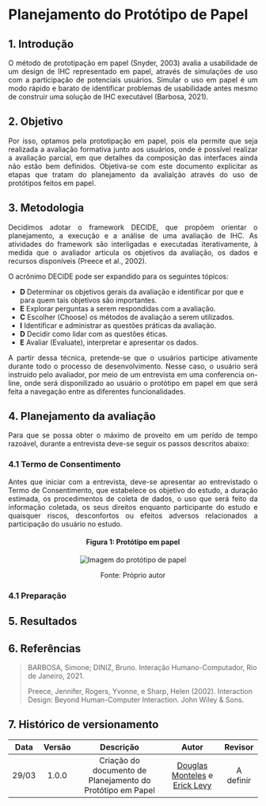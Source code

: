 # Planejamento do Protótipo de Papel 

## 1. Introdução

<p align="justify">
  	O método de prototipação em papel (Snyder, 2003) avalia a usabilidade de um design de IHC representado em papel, através de simulações de uso com a participação de potenciais usuários. Simular o uso em papel é um modo rápido e barato de identificar problemas de usabilidade antes mesmo de construir uma solução de IHC executável (Barbosa, 2021).
</p>

## 2. Objetivo

<p align="justify">
  Por isso, optamos pela prototipação em papel, pois ela permite que seja realizada a avaliação formativa junto aos usuários, onde é possível realizar a avaliação parcial, em que detalhes da composição das interfaces ainda não estão bem definidos. Objetiva-se com este documento explicitar as etapas que tratam do planejamento da avalialção através do uso de protótipos feitos em papel.
</p>

## 3. Metodologia

<p align="justify">
  Decidimos adotar o framework DECIDE, que propõem orientar o planejamento, a execução e a análise de uma avaliação de IHC. As atividades do framework são interligadas e executadas iterativamente, à medida que o avaliador articula os objetivos da avaliação, os dados e recursos disponíveis (Preece et al., 2002).
</p>

<p align="justify">
  O acrônimo DECIDE pode ser expandido para os seguintes tópicos:
</p>

- **D** Determinar os objetivos gerais da avaliação e identificar por que e para quem tais objetivos são importantes. 
- **E** Explorar perguntas a serem respondidas com a avaliação. 
- **C** Escolher (Choose) os métodos de avaliação a serem utilizados. 
- **I** Identificar e administrar as questões práticas da avaliação. 
- **D** Decidir como lidar com as questões éticas.
- **E** Avaliar (Evaluate), interpretar e apresentar os dados.

<p align="justify">
  A partir dessa técnica, pretende-se que o usuários participe ativamente durante todo o processo de desenvolvimento. Nesse caso, o usuário será instruido pelo avaliador, por meio de um entrevista em uma conferencia on-line, onde será disponilizado ao usuário o protótipo em papel em que será feita a navegação entre as diferentes funcionalidades.
</p>

## 4. Planejamento da avaliação

<p align="justify">
  Para que se possa obter o máximo de proveito em um perído de tempo razoável, durante a entrevista deve-se seguir os passos descritos abaixo:
</p>

### 4.1 Termo de Consentimento

<p align="justify">
  Antes que iniciar com a entrevista, deve-se apresentar ao entrevistado o Termo de Consentimento, que estabelece os objetivo do estudo, a duração
  estimada, os procedimentos de coleta de dados, o uso que será feito da informação coletada, os seus direitos enquanto participante do estudo e quaisquer riscos, desconfortos ou efeitos adversos relacionados a participação do usuário no estudo.
</p>



<center>

#### Figura 1: Protótipo em papel

![Imagem do protótipo de papel]()

<span>Fonte: Próprio autor</span>

</center>

### 4.1 Preparação

<p align="justify">
  
</p>

## 5.  Resultados

<p align="justify">
  
</p>

## 6. Referências
 
> BARBOSA, Simone; DINIZ, Bruno. Interação Humano-Computador, Rio de Janeiro, 2021.
> 
> Preece, Jennifer, Rogers, Yvonne, e Sharp, Helen (2002). Interaction Design: Beyond Human-Computer Interaction. John Wiley & Sons.

## 7. Histórico de versionamento
 
| Data  | Versão | Descrição | Autor | Revisor |
| :---: | :----: | :-------: | :---: | :-----: |
| 29/03 | 1.0.0  | Criação do documento de Planejamento do Protótipo em Papel | [Douglas Monteles](https://github.com/DouglasMonteles) e [Erick Levy](https://github.com/ErickLevy) | A definir |
